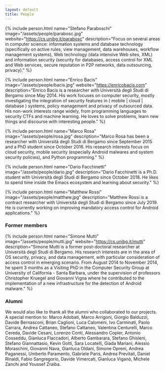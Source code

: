 ```yaml
---
layout: default
title: People
---
```


{% include person.html
   name="Stefano Paraboschi"
   image="/assets/people/parabosc.jpg"
   website="https://cs.unibg.it/parabosc"
   description="Focus on several areas in computer science: information systems and database technology (specifically on active rules, view management, data warehouses, workflow management systems), Web technology (data intensive Web sites, XML) and information security (security for databases, access control for XML and Web services, secure reputation in P2P networks, data outsourcing, privacy)." %}

{% include person.html
   name="Enrico Bacis"
   image="/assets/people/bacis.jpg"
   website="https://enricobacis.com"
   description="Enrico Bacis is a researcher with Università degli Studi di Bergamo since May 2014. His work focuses on computer security, mostly investigating the integration of security features in ( mobile | cloud | database ) systems, policy management and privacy of outsourced data. His non-work interests range widely, from programming languages to security CTFs and machine learning. He loves to solve problems, learn new things and discourse with interesting people." %}

{% include person.html
   name="Marco Rosa"
   image="/assets/people/rosa.jpg"
   description="Marco Rosa has been a researcher with Università degli Studi di Bergamo since September 2015 and a PhD student since October 2016. His research interests focus on cloud security, mobile security (especially Android malwares and system security policies), and Python programming." %}

{% include person.html
   name="Dario Facchinetti"
   image="/assets/people/dario.jpg"
   description="Dario Facchinetti is a Ph.D. student with Università degli Studi di Bergamo since October 2018. He likes to spend time inside the Emacs ecosystem and learning about security." %}

{% include person.html
   name="Matthew Rossi"
   image="/assets/people/matthew.jpg"
   description="Matthew Rossi is a contract researcher with Università degli Studi di Bergamo since July 2019. He is currently working on improving mandatory access control for Android applications." %}

### Former members

{% include person.html
   name="Simone Mutti"
   image="/assets/people/mutti.jpg"
   website="https://cs.unibg.it/mutti"
   description="Simone Mutti is a former post-doctoral researcher at Università degli Studi di Bergamo. His research interests are in the area of OS security, privacy, and data management, with particular consideration of access control in emerging scenario. From August 2014 to November 2014, he spent 3 months as a Visiting PhD in the Computer Security Group at University of California - Santa Barbara, under the supervision of professors Christopher Kruegel and Giovanni Vigna where he contributed to the implementation of a new infrastructure for the detection of Android malware." %}

### Alumni

We would also like to thank all the alumni who collaborated to our projects. A special mention to:
Marco Adobati, Marco Arrigoni, Giorgio Balduzzi, Davide Bernasconi,
Brian Caglioni, Luca Calomeni, Ivo Carminati, Paolo Carrara, Andrea Cattaneo, Stefano Cattaneo, Valentina Centurelli, Marco Cereda, Davide Cesani, Lorenzo Conti, Alessandro Copler, Antonio Cosseddu, Gianluca Flaccadori,
Alberto Gambarara, Stefano Ghisleni, Stefano Giannattasio, Kevin Gotti, Sara Locatelli, Giada Mariani, Alessio Moraschini, Giovanni Nava,
Gianluca Oldani, Simone Opreni,
Andrea Paganessi, Umberto Paramento, Gabriele Paris, Andrea Previtali,
Daniel Rinaldi, Fabio Sangregorio, Davide Vimercati, Gianluca Viganò, Michele Zanchi and Youssef Zraiba.
